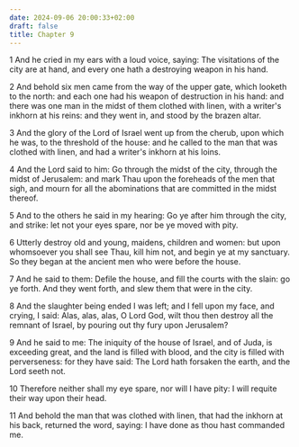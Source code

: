 ```yaml
---
date: 2024-09-06 20:00:33+02:00
draft: false
title: Chapter 9
---
```




1 And he cried in my ears with a loud voice, saying: The visitations of the city are at hand, and every one hath a destroying weapon in his hand.

2 And behold six men came from the way of the upper gate, which looketh to the north: and each one had his weapon of destruction in his hand: and there was one man in the midst of them clothed with linen, with a writer's inkhorn at his reins: and they went in, and stood by the brazen altar.

3 And the glory of the Lord of Israel went up from the cherub, upon which he was, to the threshold of the house: and he called to the man that was clothed with linen, and had a writer's inkhorn at his loins.

4 And the Lord said to him: Go through the midst of the city, through the midst of Jerusalem: and mark Thau upon the foreheads of the men that sigh, and mourn for all the abominations that are committed in the midst thereof.

5 And to the others he said in my hearing: Go ye after him through the city, and strike: let not your eyes spare, nor be ye moved with pity.

6 Utterly destroy old and young, maidens, children and women: but upon whomsoever you shall see Thau, kill him not, and begin ye at my sanctuary. So they began at the ancient men who were before the house.

7 And he said to them: Defile the house, and fill the courts with the slain: go ye forth. And they went forth, and slew them that were in the city.

8 And the slaughter being ended I was left; and I fell upon my face, and crying, I said: Alas, alas, alas, O Lord God, wilt thou then destroy all the remnant of Israel, by pouring out thy fury upon Jerusalem?

9 And he said to me: The iniquity of the house of Israel, and of Juda, is exceeding great, and the land is filled with blood, and the city is filled with perverseness: for they have said: The Lord hath forsaken the earth, and the Lord seeth not.

10 Therefore neither shall my eye spare, nor will I have pity: I will requite their way upon their head.

11 And behold the man that was clothed with linen, that had the inkhorn at his back, returned the word, saying: I have done as thou hast commanded me.

